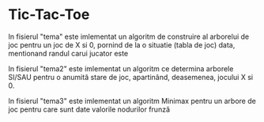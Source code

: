 # Tic-Tac-Toe

In fisierul "tema" este imlementat un algoritm de construire al arborelui de joc pentru un joc de  X si 0, pornind de la o situatie (tabla de joc) data, mentionand randul carui jucator este

In fisierul "tema2" este imlementat un algoritm ce determina arborele SI/SAU pentru o anumită stare de joc, apartinând, deasemenea, jocului X si 0.

In fisierul "tema3" este imlementat un algoritm Minimax pentru un arbore de joc pentru care sunt date valorile nodurilor frunză
